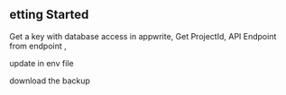 ## etting Started

Get a key with database access in appwrite,
Get ProjectId, API Endpoint from endpoint ,

update in env file

download the backup

